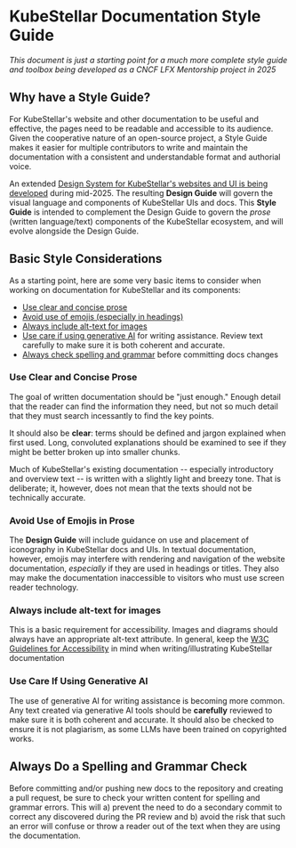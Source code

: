 # KubeStellar Documentation Style Guide

_This document is just a starting point for a much more complete style guide and toolbox being developed as a CNCF LFX Mentorship project in 2025_

## Why have a Style Guide?

For KubeStellar's website and other documentation to be useful and effective, the pages need to be readable and accessible to its audience. Given the cooperative nature of an open-source project, a Style Guide makes it easier for multiple contributors to write and maintain the documentation with a consistent and understandable format and authorial voice.

An extended [Design System for KubeStellar's websites and UI is being developed](https://github.com/kubestellar/ui/blob/dev/docs/design-progress.md) during mid-2025. The resulting **Design Guide** will govern the visual language and components of KubeStellar UIs and docs.
This **Style Guide** is intended to complement the Design Guide to govern the _prose_ (written language/text) components of the KubeStellar ecosystem, and will evolve alongside the Design Guide.

## Basic Style Considerations

As a starting point, here are some very basic items to consider when working on documentation for KubeStellar and its components:

-  [Use clear and concise prose](#use-clear-and-concise-prose)
-  [Avoid use of emojis (especially in headings)](#avoid-use-of-emojis-in-prose)
-  [Always include alt-text for images](#always-include-alt-text-for-images)
-  [Use care if using generative AI](#use-care-if-using-generative-ai) for writing assistance. Review text carefully to make sure it is both coherent and accurate.
-  [Always check spelling and grammar](#always-do-a-spelling-and-grammar-check) before committing docs changes

### Use Clear and Concise Prose

The goal of written documentation should be "just enough." Enough detail that the reader can find the information they need, but not so much detail that they must search incessantly to find the key points.

It should also be **clear**: terms should be defined and jargon explained when first used. Long, convoluted explanations should be examined to see if they might be better broken up into smaller chunks.

Much of KubeStellar's existing documentation -- especially introductory and overview text -- is written with a slightly light and breezy tone. That is deliberate; it, however, does not mean that the texts should not be technically accurate.

### Avoid Use of Emojis in Prose

The **Design Guide** will include guidance on use and placement of iconography in KubeStellar docs and UIs.
In textual documentation, however, emojis may interfere with rendering and navigation of the website documentation, _especially_ if they are used in headings or titles. They also may make the documentation inaccessible to visitors who must use screen reader technology.

### Always include alt-text for images

This is a basic requirement for accessibility. Images and diagrams should always have an appropriate alt-text attribute. In general, keep the [W3C Guidelines for Accessibility](https://www.w3.org/TR/WCAG21/) in mind when writing/illustrating KubeStellar documentation 

### Use Care If Using Generative AI

The use of generative AI for writing assistance is becoming more common. Any text created via generative AI tools should be **carefully** reviewed to make sure it is both coherent and accurate. It should also be checked to ensure it is not plagiarism, as some LLMs have been trained on copyrighted works.

## Always Do a Spelling and Grammar Check

Before committing and/or pushing new docs to the repository and creating a pull request, be sure to check your written content for spelling and grammar errors. This will a) prevent the need to do a secondary commit to correct any discovered during the PR review and b) avoid the risk that such an error will confuse or throw a reader out of the text when they are using the documentation.